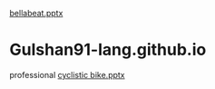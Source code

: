 [bellabeat.pptx](https://github.com/Gulshan91-lang/Gulshan91-lang.github.io/files/10139302/bellabeat.pptx)
# Gulshan91-lang.github.io
professional
[cyclistic bike.pptx](https://github.com/Gulshan91-lang/Gulshan91-lang.github.io/files/10139305/cyclistic.bike.pptx)
